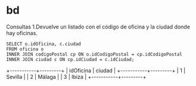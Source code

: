 # bd

Consultas 
1.Devuelve un listado con el código de oficina y la ciudad donde hay oficinas.
~~~mysql
SELECT o.idOficina, c.ciudad
FROM oficina o
INNER JOIN codigoPostal cp ON o.idCodigoPostal = cp.idCodigoPostal
INNER JOIN ciudad c ON cp.idCiudad = c.idCiudad;
~~~
+-----------+---------+
| idOficina | ciudad  |
+-----------+---------+
|         1 | Sevilla      |
|         2 | Málaga    |
|         3 | Ibiza        |
+-----------+---------+


